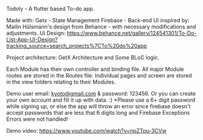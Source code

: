 Todoly - A flutter based To-do app.

Made with:
Getx - State Management 
Firebase - Back-end 
UI inspired by: Mailin Hülsmann's design from Behance - with necessary modifications and adjustments.
UI Design: https://www.behance.net/gallery/124541301/To-Do-List-App-UI-Design?tracking_source=search_projects%7CTo%20do%20app

Project architecture: GetX Architecture and Some BLoC logic.

Each Module has their own controller and binding file.
All major Module routes are stored in the Routes file.
Individual pages and screen are stored in the view folders relating to their Modules.

Demo user email: kyoto@gmail.com & password: 123456. Or you can create your own account and fill it up with data. :)
*Please use a 6+ digit password while signing up, or else the app will throw an error since firebase doesn't accept passwords that are less that 6 digits long and Firebase Exceptions Errors were not handled!

Demo video: https://www.youtube.com/watch?v=npZTpu-3CVw
